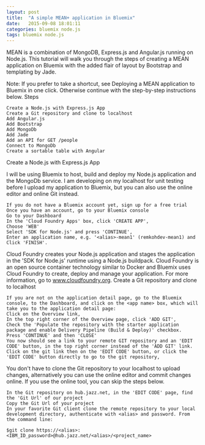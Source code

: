 ```yaml
---
layout: post
title:  "A simple MEAN+ application in Bluemix"
date:   2015-09-08 18:01:11
categories: bluemix node.js
tags: bluemix node.js
---
```


MEAN is a combination of MongoDB, Express.js and Angular.js running on Node.js. This tutorial will walk you through the steps of creating a MEAN application on Bluemix with the added flair of layout by Bootstrap and templating by Jade.

Note: If you prefer to take a shortcut, see Deploying a MEAN application to Bluemix in one click. Otherwise continue with the step-by-step instructions below.
Steps

    Create a Node.js with Express.js App
    Create a Git repository and clone to localhost
    Add Angular.js
    Add Bootstrap
    Add MongoDb
    Add Jade
    Add an API for GET /people
    Connect to MongoDb
    Create a sortable table with Angular

Create a Node.js with Express.js App

I will be using Bluemix to host, build and deploy my Node.js application and the MongoDb service. I am developing on my localhost for unit testing before I upload my application to Bluemix, but you can also use the online editor and online Git instead.

    If you do not have a Bluemix account yet, sign up for a free trial
    Once you have an account, go to your Bluemix console
    Go to your Dashboard
    In the 'Cloud Foundry Apps' box, click 'CREATE APP',
    Choose 'WEB'
    Select 'SDK for Node.js' and press 'CONTINUE',
    Enter an application name, e.g. '<alias>-mean1' (remkohdev-mean1) and Click 'FINISH'.

Cloud Foundry creates your Node.js application and stages the application in the 'SDK for Node.js' runtime using a Node.js buildpack. Cloud Foundry is an open source container technology similar to Docker and Bluemix uses Cloud Foundry to create, deploy and manage your application. For more information, go to www.cloudfoundry.org.
Create a Git repository and clone to localhost

    If you are not on the application detail page, go to the Bluemix console, to the Dashboard, and click on the <app name> box, which will take you to the application detail page:
    Click on the Overview link,
    In the top right corner of the Overview page, click 'ADD GIT',
    Check the 'Populate the repository with the starter application package and enable Delivery Pipeline (Build & Deploy)' checkbox.
    Press 'CONTINUE' and then 'CLOSE'
    You now should see a link to your remote GIT repository and an 'EDIT CODE' button, in the top right corner instead of the 'ADD GIT' link.
    Click on the git link then on the 'EDIT CODE' button, or click the 'EDIT CODE' button directly to go to the git repository,

You don't have to clone the Git repository to your localhost to upload changes, alternatively you can use the online editor and commit changes online. If you use the online tool, you can skip the steps below.

    In the Git repository on hub.jazz.net, in the 'EDIT CODE' page, find the 'Git Url' of our project
    Copy the Git Url of your project
    In your favorite Git client clone the remote repository to your local development directory, authenticate with <alias> and password. From the command line:

    $git clone https://<alias>:<IBM_ID_password>@hub.jazz.net/<alias>/<project_name>



